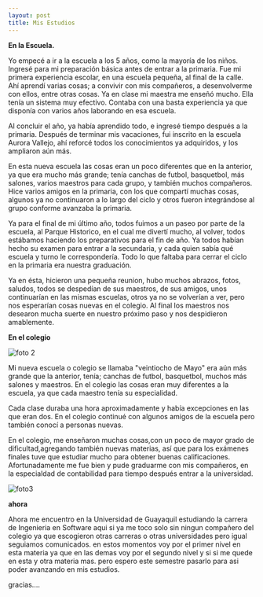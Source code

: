 ```yaml
---
layout: post
title: Mis Estudios
---
```


**En la Escuela.**

Yo empecé a ir a la escuela a los 5 años, como la mayoría de los niños. Ingresé para
mi preparación básica antes de entrar a la primaria. Fue mi primera experiencia escolar,
en una escuela pequeña, al final de la calle. Ahí aprendí varias cosas;  a convivir con
mis compañeros, a desenvolverme con ellos, entre otras cosas. Ya en clase mi maestra me
enseñó mucho. Ella tenía un sistema muy efectivo. Contaba con una basta experiencia ya
que disponía con varios años laborando en esa escuela.


Al concluir el año, ya había aprendido todo, e ingresé tiempo después a la primaria.
Después de terminar mis vacaciones, fui inscrito en la escuela  Aurora Vallejo, ahí
reforcé todos los conocimientos ya adquiridos, y los ampliaron aún más.


En esta nueva escuela las cosas eran un poco diferentes que en la anterior, ya que era
mucho más grande; tenía canchas de futbol, basquetbol, más salones, varios maestros
para cada grupo, y también muchos compañeros. Hice varios amigos en la primaria, con
los que compartí muchas cosas, algunos ya no continuaron a lo largo del ciclo y otros
fueron integrándose al grupo conforme avanzaba la primaria.


Ya para el final de mi último año, todos fuimos a un paseo por parte de la escuela, al 
Parque Historico, en el cual me divertí mucho, al volver, todos estábamos haciendo los
preparativos para el fin de año. Ya todos habían hecho su examen para entrar a la
secundaria, y cada quien sabía qué escuela y  turno le correspondería. Todo lo que
faltaba para cerrar el ciclo en la primaria era nuestra graduación.


Ya en ésta, hicieron una pequeña reunion, hubo muchos abrazos, fotos, saludos, todos se
despedían de sus maestros, de sus amigos, unos continuarían en las mismas escuelas,
otros ya no se volverían a ver, pero nos esperarían cosas nuevas en el colegio. Al 
final los maestros nos desearon mucha suerte en nuestro próximo paso y nos despidieron
amablemente.

**En el colegio**

![foto 2](https://user-images.githubusercontent.com/69336097/90589528-ebc9a100-e1a3-11ea-8ad9-0aa9304fcf51.jpg)

Mi nueva escuela o colegio se llamaba "veintiocho de Mayo" era aún más grande que la 
anterior, tenía; canchas de futbol,  basquetbol, muchos más salones y maestros. En el
colegio las cosas eran muy diferentes a la escuela, ya que cada maestro tenía su 
especialidad.


Cada clase duraba una hora aproximadamente y había excepciones en las que eran dos. En
el colegio continué con algunos amigos de la escuela pero también conocí a  personas 
nuevas.

En el colegio, me enseñaron muchas cosas,con un poco de mayor grado de dificultad,agregando
también nuevas materias, así que para los exámenes finales tuve que estudiar mucho para obtener
buenas calificaciones. Afortunadamente me fue bien y pude graduarme con mis compañeros, en la 
especialdad de contabilidad para tiempo después entrar a la universidad.


![foto3](https://user-images.githubusercontent.com/69336097/90589574-069c1580-e1a4-11ea-8eb2-a287399678de.jpg)

**ahora**

Ahora me encuentro en la Universidad de Guayaquil estudiando la carrera de Ingenieria en Software 
aqui si ya me toco solo sin ningun compañero del colegio ya que escogieron otras carreras o otras
universidades pero igual seguiamos comunicados. en estos momentos voy por el primer nivel en esta
materia ya que en las demas voy por el segundo nivel y si si me quede en esta y otra materia mas.
pero espero este semestre pasarlo para asi poder avanzando en mis estudios.

gracias....

